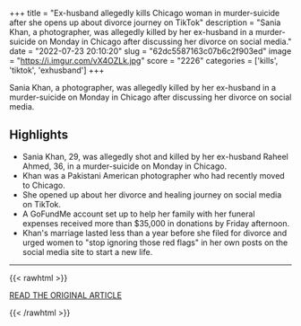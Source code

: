 +++
title = "Ex-husband allegedly kills Chicago woman in murder-suicide after she opens up about divorce journey on TikTok"
description = "Sania Khan, a photographer, was allegedly killed by her ex-husband in a murder-suicide on Monday in Chicago after discussing her divorce on social media."
date = "2022-07-23 20:10:20"
slug = "62dc5587163c07b6c2f903ed"
image = "https://i.imgur.com/vX4OZLk.jpg"
score = "2226"
categories = ['kills', 'tiktok', 'exhusband']
+++

Sania Khan, a photographer, was allegedly killed by her ex-husband in a murder-suicide on Monday in Chicago after discussing her divorce on social media.

## Highlights

- Sania Khan, 29, was allegedly shot and killed by her ex-husband Raheel Ahmed, 36, in a murder-suicide on Monday in Chicago.
- Khan was a Pakistani American photographer who had recently moved to Chicago.
- She opened up about her divorce and healing journey on social media on TikTok.
- A GoFundMe account set up to help her family with her funeral expenses received more than $35,000 in donations by Friday afternoon.
- Khan's marriage lasted less than a year before she filed for divorce and urged women to "stop ignoring those red flags" in her own posts on the social media site to start a new life.

---

{{< rawhtml >}}
  <p class="article-category">
    <a target="_blank" href="https://abcnews.go.com/US/husband-allegedly-kills-chicago-woman-murder-suicide-opens/story?id=87208401">READ THE ORIGINAL ARTICLE</a>
  </p>
{{< /rawhtml >}}
